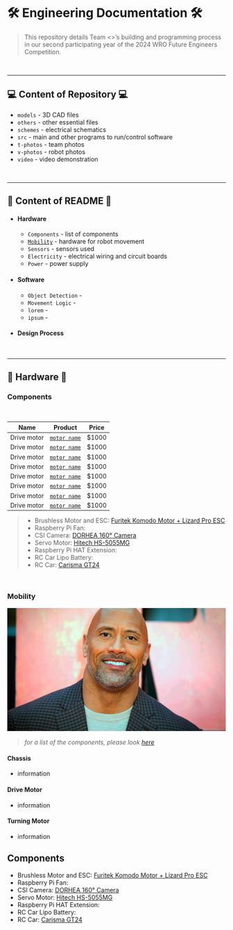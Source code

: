 &nbsp;

🛠️ Engineering Documentation 🛠️
======

> This repository details Team <>’s building and programming process in our second participating year of the 2024 WRO Future Engineers Competition.

&nbsp; 

---

## 💻 Content of Repository 💻
* `models` - 3D CAD files
* `others` - other essential files
* `schemes` - electrical schematics
* `src` - main and other programs to run/control software
* `t-photos` - team photos
* `v-photos` - robot photos
* `video` - video demonstration

&nbsp; 

---

## 📖 Content of README 📖

* #### Hardware
  * `Components` - list of components 
  * [`Mobility`](#mobility) - hardware for robot movement
  * `Sensors` - sensors used
  * `Electricity` - electrical wiring and circuit boards
  * `Power` - power supply
    
* #### Software
  * `Object Detection` - 
  * `Movement Logic` - 
  * `lorem` - 
  * `ipsum` - 
    
* #### Design Process

&nbsp;

---

## 🦿 Hardware 🦿

### Components

&nbsp;

| Name | Product | Price |
| ----------- | ----------- | ----------- |
| Drive motor | [`motor name`](https://www.examplelink.com) | $1000 |
| Drive motor | [`motor name`](https://www.examplelink.com) | $1000 |
| Drive motor | [`motor name`](https://www.examplelink.com) | $1000 |
| Drive motor | [`motor name`](https://www.examplelink.com) | $1000 |
| Drive motor | [`motor name`](https://www.examplelink.com) | $1000 |
| Drive motor | [`motor name`](https://www.examplelink.com) | $1000 |
| Drive motor | [`motor name`](https://www.examplelink.com) | $1000 |
| Drive motor | [`motor name`](https://www.examplelink.com) | $1000 |


> * Brushless Motor and ESC: [Furitek Komodo Motor + Lizard Pro ESC](https://www.xtremerc.ca/products/furitek-scx24-stinger-brushless-power-system-w-1212-3450kv-brushless-motor?_pos=1&amp;_sid=cf7c35a05&amp;_ss=r)
> * Raspberry Pi Fan: 
> * CSI Camera: [DORHEA 160° Camera](https://www.amazon.com/Raspberry-Camera-Module-160FOV-Fisheye/dp/B083XMGSVP/)
> * Servo Motor: [Hitech HS-5055MG](https://ca.robotshop.com/products/hs-5055mg-metal-gear-micro-servo-motor?srsltid=AfmBOopv8Z7LoCVOEqe16w05ZV-R78dNmy7dappldIxZiQzCJroxcssFc2Y)
> * Raspberry Pi HAT Extension:
> * RC Car Lipo Battery: 
> * RC Car: [Carisma GT24](https://www.canadahobbies.ca/product/hobby-brands/carisma-rc/gt24-124th-4wd-toyota-celica-gt-four-st185-wrc/)

&nbsp;

### Mobility

<img src="v-photos/rock.webp" width="700" height=auto>

> *for a list of the components, please look [here](#components)*

#### Chassis
 - information
#### Drive Motor
 - information
#### Turning Motor
 - information

## Components
* Brushless Motor and ESC: [Furitek Komodo Motor + Lizard Pro ESC](https://www.xtremerc.ca/products/furitek-scx24-stinger-brushless-power-system-w-1212-3450kv-brushless-motor?_pos=1&amp;_sid=cf7c35a05&amp;_ss=r)
* Raspberry Pi Fan: 
* CSI Camera: [DORHEA 160° Camera](https://www.amazon.com/Raspberry-Camera-Module-160FOV-Fisheye/dp/B083XMGSVP/)
* Servo Motor: [Hitech HS-5055MG](https://ca.robotshop.com/products/hs-5055mg-metal-gear-micro-servo-motor?srsltid=AfmBOopv8Z7LoCVOEqe16w05ZV-R78dNmy7dappldIxZiQzCJroxcssFc2Y)
* Raspberry Pi HAT Extension:
* RC Car Lipo Battery: 
* RC Car: [Carisma GT24](https://www.canadahobbies.ca/product/hobby-brands/carisma-rc/gt24-124th-4wd-toyota-celica-gt-four-st185-wrc/)

